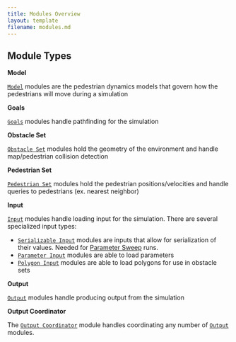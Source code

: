 ```yaml
---
title: Modules Overview
layout: template
filename: modules.md
--- 
```


## Module Types

**Model**

[`Model`](modules/model.md) modules are the pedestrian dynamics models that govern how the pedestrians will move during a simulation

**Goals**

[`Goals`](modules/goals.md) modules handle pathfinding for the simulation

**Obstacle Set**

[`Obstacle Set`](modules/obstacles.md) modules hold the geometry of the environment and handle map/pedestrian collision detection

**Pedestrian Set**

[`Pedestrian Set`](modules/pedestrians.md) modules hold the pedestrian positions/velocities and handle queries to pedestrians (ex. nearest neighbor)

**Input**

[`Input`](modules/input.md) modules handle loading input for the simulation. There are several specialized input types:
- [`Serializable Input`](modules/input.md) modules are inputs that allow for serialization of their values. Needed for [Parameter Sweep](parameter_sweep.md) runs.
- [`Parameter Input`](modules/input.md) modules are able to load parameters
- [`Polygon Input`](modules/input.md) modules are able to load polygons for use in obstacle sets

**Output**

[`Output`](modules/output.md) modules handle producing output from the simulation

**Output Coordinator**

The [`Output Coordinator`](modules/special_mdules.md) module handles coordinating any number of [`Output`](modules/output.md) modules.
